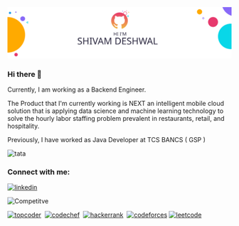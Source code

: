 ![Shivam Dehwal's GitHub Banner](./assets/profile_banner.svg)


### Hi there 👋
Currently, I am working as a Backend Engineer.

The Product that I'm currently working is NEXT an intelligent mobile cloud solution that is applying data science and machine learning technology to solve the hourly labor staffing problem prevalent in restaurants, retail, and hospitality. 

Previously, I have worked as Java Developer at TCS BANCS ( GSP )
 
<img src='https://cdn.jsdelivr.net/npm/simple-icons@4.13.0/icons/tata.svg' alt='tata' height='21'>
<br />

### Connect with me: 

[<img src='https://cdn.jsdelivr.net/npm/simple-icons@3.0.1/icons/linkedin.svg' alt='linkedin' height='32'>][1]&nbsp;

![Competitve](https://img.shields.io/amo/stars/coding?color=blue&label=Competitive&logo=coding&style=flat-square)

[<img src='https://cdn.jsdelivr.net/npm/simple-icons@4.13.0/icons/topcoder.svg' alt='topcoder' height='32'>][2]&nbsp;
[<img src='https://cdn.jsdelivr.net/npm/simple-icons@4.13.0/icons/codechef.svg' alt='codechef' height='32'>][3]&nbsp;
[<img src='https://cdn.jsdelivr.net/npm/simple-icons@4.13.0/icons/hackerrank.svg' alt='hackerrank' height='32'>][4]&nbsp;
[<img src='https://cdn.jsdelivr.net/npm/simple-icons@4.13.0/icons/codeforces.svg' alt='codeforces' height='32'>][5]
[<img src='https://cdn.jsdelivr.net/npm/simple-icons@4.13.0/icons/leetcode.svg' alt='leetcode' height='32'>][6]

[1]: https://www.linkedin.com/in/shivam-deshwal-ba9a6bb6/
[2]: https://www.topcoder.com/members/Deshwal
[3]: https://www.codechef.com/users/deshwal
[4]: https://www.hackerrank.com/shivam_deshwal36?hr_r=1
[5]: https://codeforces.com/profile/Deshwal36
[6]: https://leetcode.com/Deshwal36




